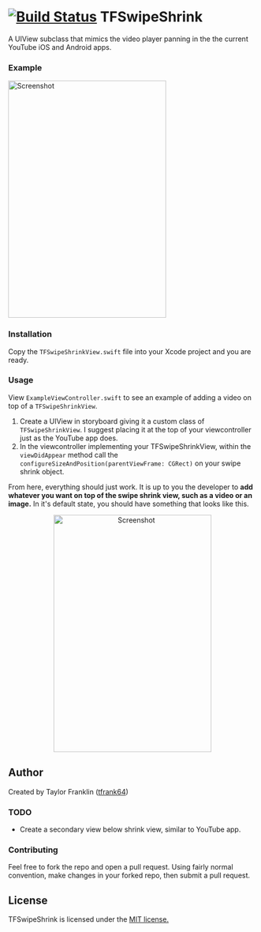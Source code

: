 [![Build Status](https://travis-ci.org/tfrank64/TFSwipeShrink.svg?branch=v0.1-alpha)](https://travis-ci.org/tfrank64/TFSwipeShrink)
TFSwipeShrink
=============

A UIView subclass that mimics the video player panning in the the current YouTube iOS and Android apps.

### Example

<p align="left">
    <img src="https://github.com/tfrank64/TFSwipeShrink/raw/master/RepoImages/swipShrinkAnimation.gif" alt="Screenshot" height="480" width="320"/>
</p>

### Installation

Copy the `TFSwipeShrinkView.swift` file into your Xcode project and you are ready.

### Usage

View `ExampleViewController.swift` to see an example of adding a video on top of a `TFSwipeShrinkView`.

1. Create a UIView in storyboard giving it a custom class of `TFSwipeShrinkView`. I suggest placing it at the top of your viewcontroller just as the YouTube app does.
2. In the viewcontroller implementing your TFSwipeShrinkView, within the `viewDidAppear` method call the `configureSizeAndPosition(parentViewFrame: CGRect)` on your swipe shrink object.

From here, everything should just work. It is up to you the developer to **add whatever you want on top of the swipe shrink view, such as a video or an image.**
In it's default state, you should have something that looks like this.
<p align ="center">
<img src="https://github.com/tfrank64/TFSwipeShrink/raw/master/RepoImages/maxvideo.png" alt="Screenshot" height="480" width="320"/>
</p>

## Author

Created by Taylor Franklin
([tfrank64](https://twitter.com/tfrank64))

### TODO

* Create a secondary view below shrink view, similar to YouTube app.

### Contributing

Feel free to fork the repo and open a pull request. Using fairly normal convention, make changes in your forked repo, then submit a pull request.

## License
TFSwipeShrink is licensed under the [MIT license.](https://github.com/tfrank64/TFSwipeShrink/blob/master/LICENSE.md)
